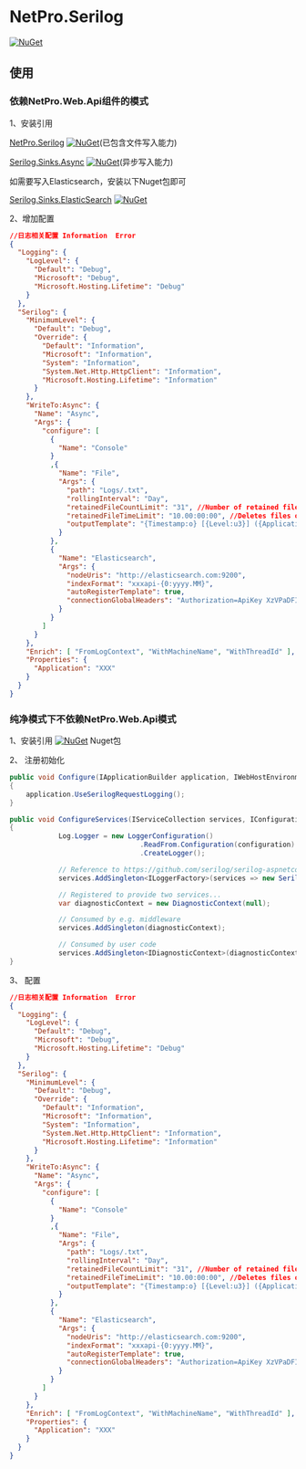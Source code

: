 
# NetPro.Serilog
 [![NuGet](https://img.shields.io/nuget/v/NetPro.Serilog.svg)](https://nuget.org/packages/NetPro.Serilog)

## 使用

### 依赖NetPro.Web.Api组件的模式

1、安装引用

[NetPro.Serilog](https://nuget.org/packages/NetPro.Serilog) [![NuGet](https://img.shields.io/nuget/v/NetPro.Serilog.svg)](https://nuget.org/packages/NetPro.Serilog)(已包含文件写入能力)

[Serilog.Sinks.Async](https://nuget.org/packages/Serilog.Sinks.Async) [![NuGet](https://img.shields.io/nuget/v/Serilog.Sinks.Async.svg)](https://nuget.org/packages/Serilog.Sinks.Async)(异步写入能力)

如需要写入Elasticsearch，安装以下Nuget包即可

[Serilog.Sinks.ElasticSearch](https://nuget.org/packages/Serilog.Sinks.ElasticSearch) [![NuGet](https://img.shields.io/nuget/v/Serilog.Sinks.ElasticSearch.svg)](https://nuget.org/packages/Serilog.Sinks.ElasticSearch)

2、增加配置
```json
//日志相关配置 Information  Error
{
  "Logging": {
    "LogLevel": {
      "Default": "Debug",
      "Microsoft": "Debug",
      "Microsoft.Hosting.Lifetime": "Debug"
    }
  },
  "Serilog": {
    "MinimumLevel": {
      "Default": "Debug",
      "Override": {
        "Default": "Information",
        "Microsoft": "Information",
        "System": "Information",
        "System.Net.Http.HttpClient": "Information",
        "Microsoft.Hosting.Lifetime": "Information"
      }
    },
    "WriteTo:Async": {
      "Name": "Async",
      "Args": {
        "configure": [
          {
            "Name": "Console"
          }
          ,{
            "Name": "File",
            "Args": {
              "path": "Logs/.txt",
              "rollingInterval": "Day",
              "retainedFileCountLimit": "31", //Number of retained files by default 31
              "retainedFileTimeLimit": "10.00:00:00", //Deletes files older than 10 days
              "outputTemplate": "{Timestamp:o} [{Level:u3}] ({Application}/{MachineName}/{ThreadId}) {Message}{NewLine}{Exception}"
            }
          },          
          {
            "Name": "Elasticsearch",
            "Args": {
              "nodeUris": "http://elasticsearch.com:9200",
              "indexFormat": "xxxapi-{0:yyyy.MM}",
              "autoRegisterTemplate": true,
              "connectionGlobalHeaders": "Authorization=ApiKey XzVPaDFIOEJNNUduR1FGWFdiWlc6Sms5ajFUNHJTWDJ5VzEtOG4zSllsdw=="
            }
          }
        ]
      }
    },
    "Enrich": [ "FromLogContext", "WithMachineName", "WithThreadId" ],
    "Properties": {
      "Application": "XXX"
    }
  }
}
```
### 纯净模式下不依赖NetPro.Web.Api模式

1、安装引用 [![NuGet](https://img.shields.io/nuget/v/NetPro.Serilog.svg)](https://nuget.org/packages/NetPro.Serilog) Nuget包

2、 注册初始化

```csharp
public void Configure(IApplicationBuilder application, IWebHostEnvironment env)
{
    application.UseSerilogRequestLogging();
}

public void ConfigureServices(IServiceCollection services, IConfiguration configuration = null)
{
            Log.Logger = new LoggerConfiguration()
                                .ReadFrom.Configuration(configuration)
                                .CreateLogger();

            // Reference to https://github.com/serilog/serilog-aspnetcore/blob/dev/src/Serilog.AspNetCore/SerilogWebHostBuilderExtensions.cs
            services.AddSingleton<ILoggerFactory>(services => new SerilogLoggerFactory());

            // Registered to provide two services...
            var diagnosticContext = new DiagnosticContext(null);

            // Consumed by e.g. middleware
            services.AddSingleton(diagnosticContext);

            // Consumed by user code
            services.AddSingleton<IDiagnosticContext>(diagnosticContext);
}
```

3、 配置

```json
//日志相关配置 Information  Error
{
  "Logging": {
    "LogLevel": {
      "Default": "Debug",
      "Microsoft": "Debug",
      "Microsoft.Hosting.Lifetime": "Debug"
    }
  },
  "Serilog": {
    "MinimumLevel": {
      "Default": "Debug",
      "Override": {
        "Default": "Information",
        "Microsoft": "Information",
        "System": "Information",
        "System.Net.Http.HttpClient": "Information",
        "Microsoft.Hosting.Lifetime": "Information"
      }
    },
    "WriteTo:Async": {
      "Name": "Async",
      "Args": {
        "configure": [
          {
            "Name": "Console"
          }
          ,{
            "Name": "File",
            "Args": {
              "path": "Logs/.txt",
              "rollingInterval": "Day",
              "retainedFileCountLimit": "31", //Number of retained files by default 31
              "retainedFileTimeLimit": "10.00:00:00", //Deletes files older than 10 days
              "outputTemplate": "{Timestamp:o} [{Level:u3}] ({Application}/{MachineName}/{ThreadId}) {Message}{NewLine}{Exception}"
            }
          },          
          {
            "Name": "Elasticsearch",
            "Args": {
              "nodeUris": "http://elasticsearch.com:9200",
              "indexFormat": "xxxapi-{0:yyyy.MM}",
              "autoRegisterTemplate": true,
              "connectionGlobalHeaders": "Authorization=ApiKey XzVPaDFIOEJNNUduR1FGWFdiWlc6Sms5ajFUNHJTWDJ5VzEtOG4zSllsdw=="
            }
          }
        ]
      }
    },
    "Enrich": [ "FromLogContext", "WithMachineName", "WithThreadId" ],
    "Properties": {
      "Application": "XXX"
    }
  }
}
```